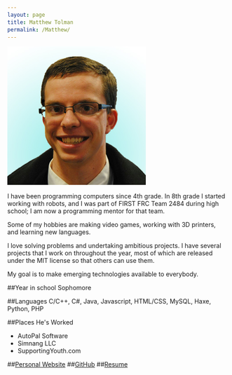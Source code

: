```yaml
---
layout: page
title: Matthew Tolman
permalink: /Matthew/
---
```


![Matthew Tolman](../resources/images/MatthewPic.jpg)

I have been programming computers since 4th grade. In 8th grade I started working with robots, and I was part of FIRST FRC Team 2484 during high school; I am now a programming mentor for that team.

Some of my hobbies are making video games, working with 3D printers, and learning new languages.

I love solving problems and undertaking ambitious projects. I have several projects that I work on throughout the year, most of which are released under the MIT license so that others can use them.

My goal is to make emerging technologies available to everybody.

##Year in school
Sophomore

##Languages
C/C++, C#, Java, Javascript, HTML/CSS, MySQL, Haxe, Python, PHP

##Places He's Worked
- AutoPal Software
- Simnang LLC
- SupportingYouth.com

##[Personal Website](http://tofusoftware.com/)
##[GitHub](https://github.com/tofurama3000)
##[Resume](../resources/resumes/matthewtolman.resume.pdf)
